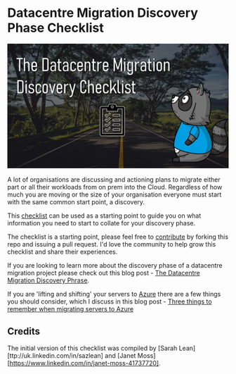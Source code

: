 # Datacentre Migration Discovery Phase Checklist

![Datacentre Migration Discovery Checklist thumbnail](/media/checklist.jpg)

A lot of organisations are discussing and actioning plans to migrate either part or all their workloads from on prem into the Cloud.  Regardless of how much you are moving or the size of your organisation everyone must start with the same common start point, a discovery.

This [checklist](checklist.md) can be used as a starting point to guide you on what information you need to start to collate for your discovery phase.

The checklist is a starting point, please feel free to [contribute](contributing.md) by forking this repo and issuing a pull request. I'd love the community to help grow this checklist and share their experiences.

If you are looking to learn more about the discovery phase of a datacentre migration project please check out this blog post - [The Datacentre Migration Discovery Phrase](https://techcommunity.microsoft.com/t5/itops-talk-blog/the-datacentre-migration-discovery-phrase/ba-p/1327567?WT.mc_id=github-social-salean).

If you are 'lifting and shifting' your servers to [Azure](https://azure.microsoft.com/free/?WT.mc_id=github-social-salean) there are a few things you should consider, which I discuss in this blog post - [Three things to remember when migrating servers to Azure](https://techcommunity.microsoft.com/t5/itops-talk-blog/three-things-to-remember-when-migrating-servers-to-azure/ba-p/1305901?WT.mc_id=github-social-salean)

## Credits

The initial version of this checklist was compiled by [Sarah Lean][ttp://uk.linkedin.com/in/sazlean] and [Janet Moss][https://www.linkedin.com/in/janet-moss-41737720].